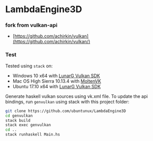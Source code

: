 # LambdaEngine3D

### fork from vulkan-api
  * [https://github.com/achirkin/vulkan](https://github.com/achirkin/vulkan/)
    
### Test
Tested using `stack` on:

  * Windows 10 x64 with [LunarG Vulkan SDK](https://www.lunarg.com/vulkan-sdk/)
  * Mac OS High Sierra 10.13.4 with [MoltenVK](https://github.com/KhronosGroup/MoltenVK)
  * Ubuntu 17.10 x64 with [LunarG Vulkan SDK](https://www.lunarg.com/vulkan-sdk/)
  
Generate haskell vulkan sources using vk.xml file.
To update the api bindings, run `genvulkan` using stack with this project folder:
```bash
git clone https://github.com/ubuntunux/LambdaEngine3D
cd genvulkan
stack build
stack exec genvulkan
cd ..
stack runhaskell Main.hs
```

